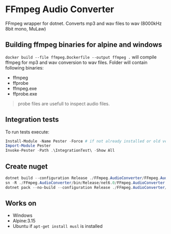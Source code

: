 # FFmpeg Audio Converter

FFmpeg wrapper for dotnet. Converts mp3 and wav files to wav (8000kHz 8bit mono, MuLaw)

## Building ffmpeg binaries for alpine and windows
`docker build --file ffmpeg.Dockerfile --output ffmpeg .` will compile ffmpeg for mp3 and wav conversion to wav files. Folder will contain following binaries:
* ffmpeg
* ffprobe
* ffmpeg.exe
* ffprobe.exe

> probe files are usefull to inspect audio files.

## Integration tests
To run tests execute:
```powershell
Install-Module -Name Pester -Force # if not already installed or old version
Import-Module Pester
Invoke-Pester -Path .\IntegrationTest\ -Show All
```

## Create nuget
```powershell
dotnet build --configuration Release ./FFmpeg.AudioConverter/FFmpeg.AudioConverter.csproj -p:Version=${NUGET_VERSION}
sn -R ./FFmpeg.AudioConverter/bin/Release/net6.0/FFmpeg.AudioConverter.dll <path to .snk>
dotnet pack --no-build --configuration Release ./FFmpeg.AudioConverter/FFmpeg.AudioConverter.csproj -p:Version=${NUGET_VERSION}
```

## Works on
* Windows
* Alpine:3.15
* Ubuntu if `apt-get install musl` is installed

